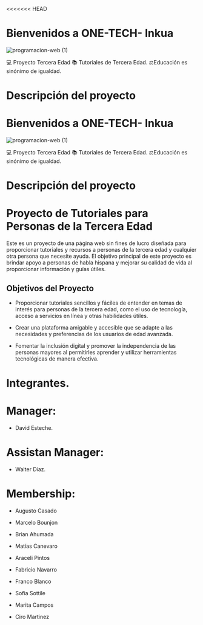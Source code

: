 <<<<<<< HEAD
# Bienvenidos a ONE-TECH- Inkua

![programacion-web (1)](https://github.com/PROGRAMA-INKUA-2023/ONE-TECH/assets/110946400/bb0dc040-8faa-47c3-b8f8-089a0c517f12)

💻 Proyecto Tercera Edad 📚 Tutoriales de Tercera Edad. ⚖️Educación es sinónimo de igualdad.

# Descripción del proyecto

  # Bienvenidos a ONE-TECH- Inkua
  
  ![programacion-web (1)](https://github.com/PROGRAMA-INKUA-2023/ONE-TECH/assets/110946400/bb0dc040-8faa-47c3-b8f8-089a0c517f12)
  
  💻 Proyecto Tercera Edad 📚 Tutoriales de Tercera Edad. ⚖️Educación es sinónimo de igualdad.  
  
  # Descripción del proyecto 
  
# Proyecto de Tutoriales para Personas de la Tercera Edad

Este es un proyecto de una página web sin fines de lucro diseñada para proporcionar tutoriales y recursos a personas de la tercera edad y cualquier otra persona que necesite ayuda. El objetivo principal de este proyecto es brindar apoyo a personas de habla hispana y mejorar su calidad de vida al proporcionar información y guías útiles.

## Objetivos del Proyecto

- Proporcionar tutoriales sencillos y fáciles de entender en temas de interés para personas de la tercera edad, como el uso de tecnología, acceso a servicios en línea y otras
  habilidades útiles.

- Crear una plataforma amigable y accesible que se adapte a las necesidades y preferencias de los usuarios de edad avanzada.

- Fomentar la inclusión digital y promover la independencia de las personas mayores al permitirles aprender y utilizar herramientas tecnológicas de manera efectiva.

# Integrantes.

# Manager:

- David Esteche.

# Assistan Manager:

- Walter Diaz.

# Membership:

- Augusto Casado

- Marcelo Bounjon

- Brian Ahumada

- Matías Canevaro

- Araceli Pintos

- Fabricio Navarro

- Franco Blanco

- Sofia Sottile

- Marita Campos

- Ciro Martinez
